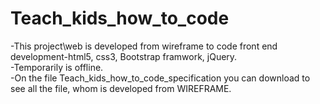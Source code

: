 # Teach_kids_how_to_code
-This project\web  is developed from wireframe to code  front end development-html5, css3, Bootstrap framwork, jQuery. <br>
-Temporarily is offline.<br>
-On the file Teach_kids_how_to_code_specification you can download to see all the file, whom is developed from WIREFRAME.


